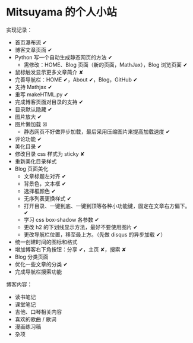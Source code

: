 # Mitsuyama 的个人小站

实现记录：

- 首页瀑布流 ✔
- 博客文章页面 ✔
- Python 写一个自动生成静态网页的方法 ✔
  - 需修改：HOME、Blog 页面（新的页面，MathJax），Blog 浏览页面 ✔
- 鼠标触发显示更多文章简介 ✘
- 完善导航栏：HOME ✔，About ✔，Blog，GitHub ✔
- 支持 Mathjax ✔
- 重写 makeHTML.py ✔
- 完成博客页面对目录的支持 ✔
- 目录默认隐藏 ✔
- 图片放大 ✔
- 图片懒加载 ☒
  - 静态网页不好做异步加载，最后采用压缩图片来提高加载速度 ✔
- 评论功能 ✔
- 美化目录 ✔
- 修改目录 css 样式为 sticky ✘
- 重新美化目录样式
- Blog 页面美化
  - 文章标题左对齐 ✔
  - 背景色，文本框 ✔
  - 选择框颜色 ✔
  - 无序列表更换样式 ✔
  - 打开目录、一键到底、一键到顶等各种小功能键，固定在文章右方偏下。 ✔
  - 学习 css box-shadow 各参数 ✔
  - 更改 h2 的下划线显示方法，最好不要使用图片 ✔
  - 更改导航栏位置，移至最上方。（先做 disqus 的异步加载 ✔）
- 统一创建时间的图标和格式
- 增加博客右下角按钮：分享 ✔，主页 ✘，搜索 ✘
- Blog 分类页面
- 优化一些文章的分类 ✔
- 完成导航栏搜索功能

博客内容：

- 读书笔记
- 课堂笔记
- 吉他、口琴相关内容
- 喜欢的歌曲 / 歌词
- 漫画练习稿
- 杂项
